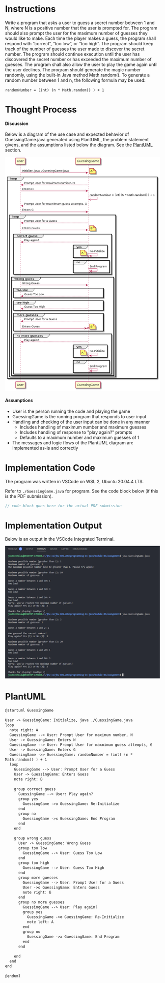 # Instructions

Write a program that asks a user to guess a secret number between 1 and N, where N is a positive number that the user is prompted for. The program should also prompt the user for the maximum number of guesses they would like to make. Each time the player makes a guess, the program shall respond with “correct”, “too low”, or “too high”. The program should keep track of the number of guesses the user made to discover the secret number. The program should continue execution until the user has discovered the secret number or has exceeded the maximum number of guesses. The program shall also allow the user to play the game again until the user declines. The program should generate the magic number randomly, using the built-in Java method Math.random(). To generate a random number between 1 and n, the following formula may be used:

`randomNumber = (int) (n * Math.random() ) + 1`

# Thought Process

#### Discussion

Below is a diagram of the use case and expected behavior of GuessingGame.java generated using PlantUML, the problem statement givens, and the assumptions listed below the diagram. See the [PlantUML](#PlantUML) section.

<img src="./GuessingGame-Diagram.png" alt="./GuessingGame-Diagram.png">

#### Assumptions

- User is the person running the code and playing the game
- GuessingGame is the running program that responds to user input
- Handling and checking of the user input can be done in any manner
  - Includes handling of maximum number and maximum guesses
  - Includes handling of response to "play again?" prompts
  - Defaults to a maximum number and maximum guesses of 1
- The messages and logic flows of the PlantUML diagram are implemented as-is and correctly

# Implementation Code

The program was written in VSCode on WSL 2, Ubuntu 20.04.4 LTS.

Refer to `./GuessingGame.java` for program. See the code block below (if this is the PDF submission).

```java
// code block goes here for the actual PDF submission
```

# Implementation Output

Below is an output in the VSCode Integrated Terminal.

<img src="./GuessingGame-Completed.png" alt="./GuessingGame-Completed.png">

# PlantUML

```
@startuml GuessingGame

User -> GuessingGame: Initialize, java ./GuessingGame.java
loop
  note right: A
  GuessingGame --> User: Prompt User for maximum number, N
  User -> GuessingGame: Enters N
  GuessingGame --> User: Prompt User for maxnimum guess attempts, G
  User -> GuessingGame: Enters G
  GuessingGame ->> GuessingGame: randomNumber = (int) (n * Math.random() ) + 1
  loop
    GuessingGame --> User: Prompt User for a Guess
    User -> GuessingGame: Enters Guess
    note right: B

    group correct guess
      GuessingGame --> User: Play again?
      group yes
        GuessingGame ->o GuessingGame: Re-Initialize
      end
      group no
        GuessingGame ->x GuessingGame: End Program
      end
    end

    group wrong guess
      User -> GuessingGame: Wrong Guess
      group too low
        GuessingGame --> User: Guess Too Low
      end
      group too high
        GuessingGame --> User: Guess Too High
      end
      group more guesses
        GuessingGame --> User: Prompt User for a Guess
        User ->o GuessingGame: Enters Guess
        note right: B
      end
      group no more guesses
        GuessingGame --> User: Play again?
        group yes
          GuessingGame ->o GuessingGame: Re-Initialize
          note left: A
        end
        group no
          GuessingGame ->x GuessingGame: End Program
        end
      end

    end
  end
end

@enduml
```
